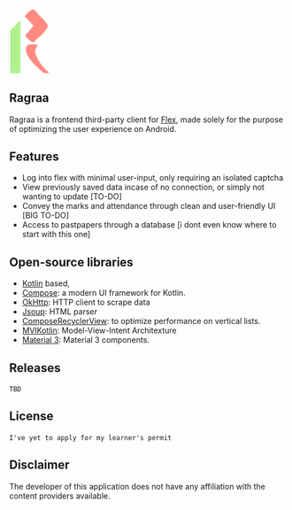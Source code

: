 <img src="https://github.com/avexxx3/Ragraa/blob/master/.github/readme-images/git-icon.png" width="75">

## Ragraa

Ragraa is a frontend third-party client for [Flex](https://flexstudent.nu.edu.pk/Login), made solely for the purpose of optimizing the user experience on Android.


## Features

*  Log into flex with minimal user-input, only requiring an isolated captcha
*  View previously saved data incase of no connection, or simply not wanting to update \[TO-DO\]
*  Convey the marks and attendance through clean and user-friendly UI \[BIG TO-DO\] 
*  Access to pastpapers through a database \[i dont even know where to start with this one\]


## Open-source libraries
- [Kotlin](https://kotlinlang.org/) based,
- [Compose](https://developer.android.com/develop/ui/compose): a modern UI framework for Kotlin.
- [OkHttp](https://github.com/square/okhttp/): HTTP client to scrape data
- [Jsoup](https://github.com/jhy/jsoup): HTML parser
- [ComposeRecyclerView](https://github.com/canopas/compose-recyclerview): to optimize performance on vertical lists.
- [MVIKotlin](https://github.com/arkivanov/MVIKotlin/): Model-View-Intent Architexture
- [Material 3](https://m3.material.io/components): Material 3 components.


## Releases
    
    TBD


## License

    I've yet to apply for my learner's permit

## Disclaimer

The developer of this application does not have any affiliation with the content providers available.
